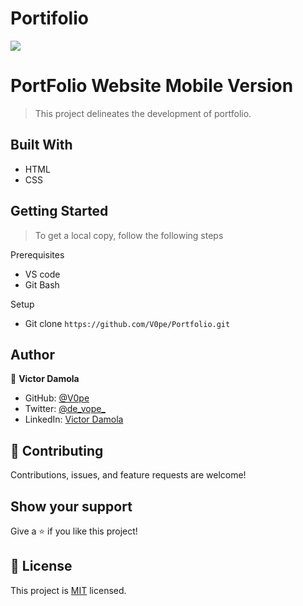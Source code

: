 # Portifolio
![](https://img.shields.io/badge/Microverse-blueviolet)

# PortFolio Website Mobile Version

> This project delineates the development of portfolio.


## Built With

- HTML
- CSS

## Getting Started
> To get a local copy, follow the following steps

Prerequisites
- VS code 
- Git Bash

Setup
- Git clone `https://github.com/V0pe/Portfolio.git`


## Author

👤 **Victor Damola**

- GitHub: [@V0pe](https://github.com/V0pe)
- Twitter: [@de_vope_](https://twitter.com/de_vope)
- LinkedIn: [Victor Damola](https://linkedin.com/in/victor-damola-aderibigbe-27931ab0)

## 🤝 Contributing

Contributions, issues, and feature requests are welcome!

## Show your support

Give a ⭐️ if you like this project!

## 📝 License

This project is [MIT](./MIT.md) licensed.
